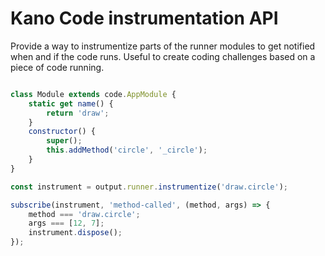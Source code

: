 # Kano Code instrumentation API

Provide a way to instrumentize parts of the runner modules to get notified when and if the code runs.
Useful to create coding challenges based on a piece of code running.

```js

class Module extends code.AppModule {
    static get name() {
        return 'draw';
    }
    constructor() {
        super();
        this.addMethod('circle', '_circle');
    }
}

const instrument = output.runner.instrumentize('draw.circle');

subscribe(instrument, 'method-called', (method, args) => {
    method === 'draw.circle';
    args === [12, 7];
    instrument.dispose();
});
```
